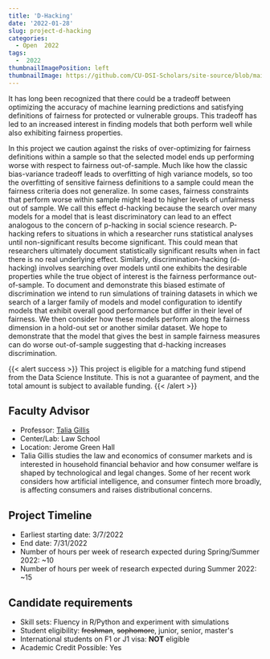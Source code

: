 ```yaml
---
title: 'D-Hacking'
date: '2022-01-28'
slug: project-d-hacking
categories:
  - Open  2022
tags:
  -  2022
thumbnailImagePosition: left
thumbnailImage: https://github.com/CU-DSI-Scholars/site-source/blob/main/static/img/machine_translation.png?raw=true
---
```

It has long been recognized that there could be a tradeoff between optimizing the accuracy of machine learning predictions and satisfying definitions of fairness for protected or vulnerable groups. This tradeoff has led to an increased interest in finding models that both perform well while also exhibiting fairness properties. 

<!--more-->

In this project we caution against the risks of over-optimizing for fairness definitions within a sample so that the selected model ends up performing worse with respect to fairness out-of-sample. Much like how the classic bias-variance tradeoff leads to overfitting of high variance models, so too the overfitting of sensitive fairness definitions to a sample could mean the fairness criteria does not generalize. In some cases, fairness constraints that perform worse within sample might lead to higher levels of unfairness out of sample. 
We call this effect d-hacking because the search over many models for a model that is least discriminatory can lead to an effect analogous to the concern of p-hacking in social science research. P-hacking refers to situations in which a researcher runs statistical analyses until non-significant results become significant. This could mean that researchers ultimately document statistically significant results when in fact there is no real underlying effect. Similarly, discrimination-hacking (d-hacking) involves searching over models until one exhibits the desirable properties while the true object of interest is the fairness performance out-of-sample. 
To document and demonstrate this biased estimate of discrimination we intend to run simulations of training datasets in which we search of a larger family of models and model configuration to identify models that exhibit overall good performance but differ in their level of fairness. We then consider how these models perform along the fairness dimension in a hold-out set or another similar dataset. We hope to demonstrate that the model that gives the best in sample fairness measures can do worse out-of-sample suggesting that d-hacking increases discrimination. 


{{< alert success >}}
This project is eligible for a matching fund stipend from the Data Science Institute. This is not a guarantee of payment, and the total amount is subject to available funding.
{{< /alert >}}

## Faculty Advisor
+ Professor: [Talia Gillis](https://www.law.columbia.edu/faculty/talia-gillis)
+ Center/Lab: Law School
+ Location: Jerome Green Hall
+ Talia Gillis studies the law and economics of consumer markets and is interested in household financial behavior and how consumer welfare is shaped by technological and legal changes. Some of her recent work considers how artificial intelligence, and consumer fintech more broadly, is affecting consumers and raises distributional concerns.

## Project Timeline
+ Earliest starting date: 3/7/2022
+ End date: 7/31/2022
+ Number of hours per week of research expected during Spring/Summer 2022: ~10
+ Number of hours per week of research expected during Summer 2022: ~15

## Candidate requirements
+ Skill sets: Fluency in R/Python and experiment with simulations
+ Student eligibility: ~~freshman~~, ~~sophomore~~, junior, senior, master's
+ International students on F1 or J1 visa: **NOT** eligible
+ Academic Credit Possible: Yes

